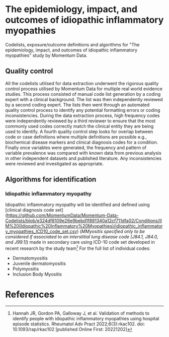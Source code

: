 # The epidemiology, impact, and outcomes of idiopathic inflammatory myopathies
Codelists, exposure/outcome definitions and algorithms for "The epidemiology, impact, and outcomes of idiopathic inflammatory myopathies" study by Momentum Data.

## Quality control
All the codelists utilised for data extraction underwent the rigorous quality control process utilised by Momentum Data for multiple real world evidence studies. This process consisted of manual code list generation by a coding expert with a clinical background. The list was then independently reviewed by a second coding expert. The lists then went through an automated quality control process to identify any potential formatting errors or coding inconsistencies. During the data extraction process, high frequency codes were independently reviewed by a third reviewer to ensure that the most commonly used codes correctly match the clinical entity they are being used to identify. A fourth quality control step looks for overlap between code or case definitions where multiple definitions are possible e.g., biochemical disease markers and clinical diagnosis codes for a condition. Finally once variables were generated, the frequency and pattern of variable prevalence was compared with known data from previous analysis in other independent datasets and published literature. Any inconsistencies were reviewed and investigated as appropriate.

## Algorithms for identification

### Idiopathic inflammatory myopathy
Idiopathic inflammatory myopathy will be identified and defined using [clinical diagnosis code set]
(https://github.com/MomentumData/Momentum-Data-Codelists/blob/e324df8109e26e9bebd1f891340a12cf711dfa02/Conditions/IIM%20(Idiopathic%20Inflammatory%20Myopathies)/idiopathic_inflammatory_myopathies_ICD10_code_set.csv) (_MMyositis specified only to be considered if associated to an interstitial lung disease code [J84.1, J84.0, and J99.1]_) made in secondary care using ICD-10 code set developed in recent research by the study team[^1]
For the full list of individual codes:
- Dermatomyositis
- Juvenile dermatomyositis
- Polymyositis
- Inclusion Body Myositis























# References
[^1]: Hannah JR, Gordon PA, Galloway J, et al. Validation of methods to identify people with idiopathic inflammatory myopathies using hospital episode statistics. Rheumatol Adv Pract 2022;6(3):rkac102. doi: 10.1093/rap/rkac102 [published Online First: 20221202]



























